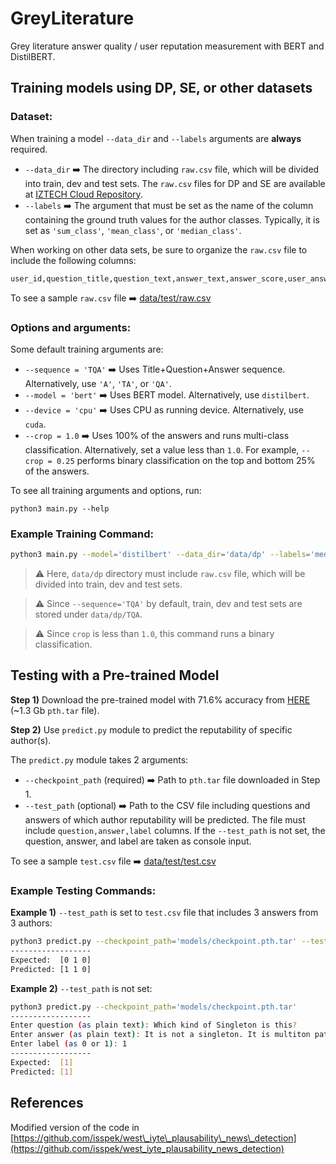 # GreyLiterature

Grey literature answer quality / user reputation measurement with BERT and DistilBERT.

## Training models using DP, SE, or other datasets

### Dataset:
When training a model ``--data_dir`` and ``--labels`` arguments are **always** required.
* ``--data_dir`` :arrow_right: The directory including ``raw.csv`` file, which will be divided into train, dev and test sets. The ``raw.csv`` files for DP and SE are available at [IZTECH Cloud Repository](https://cloud.iyte.edu.tr/index.php/s/WuI9JTTgvW2dwAc).
* ``--labels`` :arrow_right: The argument that must be set as the name of the column containing the ground truth values for the author classes. Typically, it is set as ``'sum_class'``, ``'mean_class'``, or ``'median_class'``.

When working on other data sets, be sure to organize the ``raw.csv`` file to include the following columns:

```
user_id,question_title,question_text,answer_text,answer_score,user_answer_count,sum_class,mean_class,median_class
```

To see a sample ``raw.csv`` file :arrow_right: [data/test/raw.csv](https://github.com/Darg-Iztech/GreyLiterature/blob/master/data/test/raw.csv)

### Options and arguments:

Some default training arguments are:
* ``--sequence = 'TQA'`` :arrow_right: Uses Title+Question+Answer sequence. Alternatively, use ``'A'``, ``'TA'``, or ``'QA'``.
* ``--model = 'bert'`` :arrow_right: Uses BERT model. Alternatively, use ``distilbert``.
* ``--device = 'cpu'`` :arrow_right: Uses CPU as running device. Alternatively, use ``cuda``.
* ``--crop = 1.0`` :arrow_right: Uses 100% of the answers and runs multi-class classification. Alternatively, set a value less than ``1.0``. For example, ``--crop = 0.25`` performs binary classification on the top and bottom 25% of the answers.

To see all training arguments and options, run:
```
python3 main.py --help
```

### Example Training Command:

```bash
python3 main.py --model='distilbert' --data_dir='data/dp' --labels='median_class' --device='cuda' --crop=0.25
```

> :warning: Here, ``data/dp`` directory must include ``raw.csv`` file, which will be divided into train, dev and test sets.

> :warning: Since ``--sequence='TQA'`` by default, train, dev and test sets are stored under ``data/dp/TQA``.

> :warning: Since ``crop`` is less than ``1.0``, this command runs a binary classification.

## Testing with a Pre-trained Model

**Step 1)** Download the pre-trained model with 71.6% accuracy from [HERE]() (~1.3 Gb ``pth.tar`` file).

**Step 2)** Use ``predict.py`` module to predict the reputability of specific author(s).

The ``predict.py`` module takes 2 arguments:
* ``--checkpoint_path`` (required) :arrow_right: Path to ``pth.tar`` file downloaded in Step 1.
* ``--test_path`` (optional) :arrow_right: Path to the CSV file including questions and answers of which author reputability will be predicted. The file must include ``question,answer,label`` columns. If the ``--test_path`` is not set, the question, answer, and label are taken as console input.

To see a sample ``test.csv`` file :arrow_right: [data/test/test.csv](https://github.com/Darg-Iztech/GreyLiterature/blob/master/data/test/test.csv)

### Example Testing Commands:

**Example 1)** ``--test_path`` is set to ``test.csv`` file that includes 3 answers from 3  authors:
```bash
python3 predict.py --checkpoint_path='models/checkpoint.pth.tar' --test_path='data/test/test.csv'
------------------
Expected:  [0 1 0]
Predicted: [1 1 0]
```

**Example 2)** ``--test_path`` is not set:
```bash
python3 predict.py --checkpoint_path='models/checkpoint.pth.tar'
------------------
Enter question (as plain text): Which kind of Singleton is this?
Enter answer (as plain text): It is not a singleton. It is multiton pattern.
Enter label (as 0 or 1): 1
------------------
Expected:  [1]
Predicted: [1]
```


## References

Modified version of the code in [https://github.com/isspek/west\_iyte\_plausability\_news\_detection](https://github.com/isspek/west_iyte_plausability_news_detection)